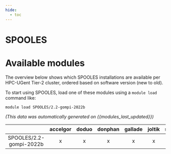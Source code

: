 ```yaml
---
hide:
  - toc
---
```


SPOOLES
=======

# Available modules


The overview below shows which SPOOLES installations are available per HPC-UGent Tier-2 cluster, ordered based on software version (new to old).

To start using SPOOLES, load one of these modules using a `module load` command like:

```shell
module load SPOOLES/2.2-gompi-2022b
```

*(This data was automatically generated on {{modules_last_updated}})*  

| |accelgor|doduo|donphan|gallade|joltik|shinx|skitty|
| :---: | :---: | :---: | :---: | :---: | :---: | :---: | :---: |
|SPOOLES/2.2-gompi-2022b|x|x|x|x|x|x|x|
